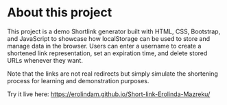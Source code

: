 # About this project

This project is a demo Shortlink generator built with HTML, CSS, Bootstrap, and JavaScript to showcase how localStorage can be used to store and manage data in the browser. Users can enter a username to create a shortened link representation, set an expiration time, and delete stored URLs whenever they want. 

Note that the links are not real redirects but simply simulate the shortening process for learning and demonstration purposes.

Try it live here: https://erolindam.github.io/Short-link-Erolinda-Mazreku/
